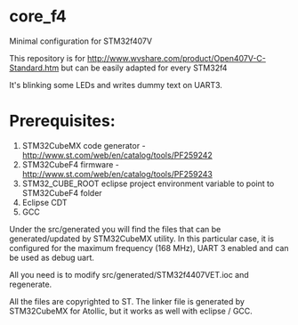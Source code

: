 # core_f4
Minimal configuration for STM32f407V

This repository is for http://www.wvshare.com/product/Open407V-C-Standard.htm
but can be easily adapted for every STM32f4

It's blinking some LEDs and writes dummy text on UART3.

# Prerequisites:
1. STM32CubeMX code generator - http://www.st.com/web/en/catalog/tools/PF259242
2. STM32CubeF4 firmware - http://www.st.com/web/en/catalog/tools/PF259243
3. STM32_CUBE_ROOT eclipse project environment variable to point to STM32CubeF4 folder
4. Eclipse CDT
5. GCC

Under the src/generated you will find the files that can be generated/updated by STM32CubeMX utility.
In this particular case, it is configured for the maximum frequency (168 MHz), UART 3 enabled and can be used as debug uart.

All you need is to modify src/generated/STM32f4407VET.ioc and regenerate.

All the files are copyrighted to ST.
The linker file is generated by STM32CubeMX for Atollic, but it works as well with eclipse / GCC.